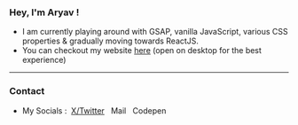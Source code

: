 ### Hey, I'm Aryav !

- I am currently playing around with GSAP, vanilla JavaScript, various CSS properties & gradually moving towards ReactJS.
- You can checkout my website <a href="https://aryav.vercel.app">here</a> (open on desktop for the best experience)
<hr>

### Contact 
- My Socials :  &nbsp;<a href="https://x.com/aryavcr">X/Twitter</a> &nbsp; <a href="mailto:aryavcr@gmail.com" style="text-decoration: none;">Mail</a> &nbsp; <a href="https://codepen.io/aryavcr" style="text-decoration: none;">Codepen</a>
